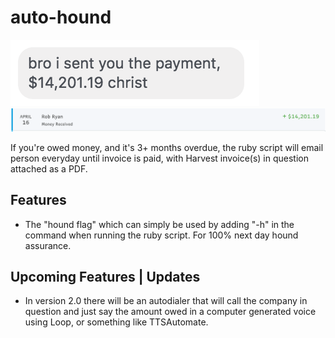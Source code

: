 # auto-hound

![Screenshot](bro.png)
![Screenshot](paid.png)

If you're owed money, and it's 3+ months overdue, the ruby script will email person everyday until invoice is paid, with Harvest invoice(s) in question attached as a PDF. 

## Features 

* The "hound flag" which can simply be used by adding "-h" in the command when running the ruby script. For 100% next day hound assurance. 

## Upcoming Features | Updates 

* In version 2.0 there will be an autodialer that will call the company in question and just say the amount owed in a computer generated voice using Loop, or something like TTSAutomate. 
